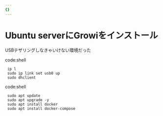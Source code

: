 ```yaml
---
{}
---
```

# Ubuntu serverにGrowiをインストール

USBテザリングしなきゃいけない環境だった

code:shell

```Plain
 ip l
 sudo ip link set usb0 up
 sudo dhclient
```

code:shell

```Plain
 sudo apt update
 sudo apt upgrade -y
 sudo apt install docker
 sudo apt install docker-compose
```